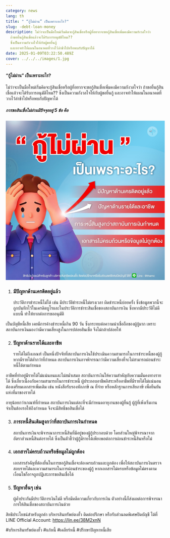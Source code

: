 ```yaml
---
category: news
lang: th
title: " “กู้ไม่ผ่าน” เป็นเพราะอะไร?"
slug: -debt-loan-money
description: ไม่ว่าจะเป็นมือใหม่เริ่มคิดจะกู้สินเชื่อหรือผู้ที่อยากจะขอกู้สินเชื่อเพิ่มคงมีความกังวลใจว่า
  ถ้าขอยื่นกู้สินเชื่อแล้วจะได้รับการอนุมัติไหม??
  ซึ่งเป็นความกังวลใจให้กับผู้ขอยื่นกู้
  และอาจทำให้แผนในอนาคตที่วางไว้ล่าช้าไปหรือพบกับปัญหาได้
date: 2025-01-09T03:22:50.489Z
cover: ../../../images/1.jpg
---
```

#### “กู้ไม่ผ่าน” เป็นเพราะอะไร?

ไม่ว่าจะเป็นมือใหม่เริ่มคิดจะกู้สินเชื่อหรือผู้ที่อยากจะขอกู้สินเชื่อเพิ่มคงมีความกังวลใจว่า ถ้าขอยื่นกู้สินเชื่อแล้วจะได้รับการอนุมัติไหม?? ซึ่งเป็นความกังวลใจให้กับผู้ขอยื่นกู้ และอาจทำให้แผนในอนาคตที่วางไว้ล่าช้าไปหรือพบกับปัญหาได้

##### การขอสินเชื่อไม่ผ่านมีปัจจุยอยู่ 5 ข้อ คือ

![loan](../../../images/468402521_558941766887841_5737659577103465098_n.jpg "กู้ไม่ผ่าน")

1. ### มีปัญหาด้านเครดิตอยู่แล้ว

   ประวัติการชำระหนี้ไม่ได้ เช่น มีประวัติชำระหนี้ไม่ตรงเวลา ผิดชำระหนี้บ่อยครั้ง ซึ่งข้อมูลพวกนี้จะถูกบันทึกไว้ในเครดิตบูโรและในประวัติการชำระสินเชื่อของสถาบันการเงิน ซึ่งหากมีประวัติไม่ดีแบบนี้ ทำให้ยากต่อการขออนุมัติ

เป็นบัญชีหนี้เสีย เคยมีการค้างชำระหนี้เกิน 90 วัน ซึ่งกระทบต่อความน่าเชื่อถือของผู้กู้มาก เพราะสถาบันการเงินมองว่ามีความเสี่ยงสูงในการปล่อยสินเชื่อ จึงไม่กล้าปล่อยให้

2. ### ปัญหาด้านรายได้และอาชีพ

   รายได้ไม่ถึงเกณฑ์ เป็นหนึ่งปัจจัยที่สถาบันการเงินใช้ประเมินความสามารถในการชำระหนี้ของผู้กู้ หากมีรายได้ต่ำกว่าที่กำหนด สถาบันการเงินอาจพิจารณาว่ามีความเสี่ยงที่จะไม่สามารถผ่อนชำระหนี้ได้ตามกำหนด

อาชีพที่ทำอยู่มีรายได้ไม่แน่นอนและไม่สม่ำเสมอ สถาบันการเงินให้ความสำคัญกับความมั่นคงทางรายได้ ซึ่งเกี่ยวเนื่องกับความสามารถในการชำระหนี้ ผู้ประกอบอาชีพอิสระหรืออาชีพที่มีรายได้ไม่แน่นอน ต้องเตรียมเอกสารเพิ่มเติม เช่น หนังสือรับรองหักภาษี ณ ที่จ่าย หรือหลักฐานการเสียภาษี เพื่อยืนยันแห่งที่มาของรายได้

อายุน้อยกว่าเกณฑ์ที่กำหนด สถาบันการเงินแต่ละที่จะมีกำหนดอายุงานของผู้ยื่นกู้ ผู้กู้ที่เพิ่งเริ่มงานจำเป็นต้องรอให้ถึงกำหนด จึงจะมีสิทธิ์ขอสินเชื่อได้

3. ### ภาระหนี้สินเดิมสูงกว่าที่สถาบันการเงินกำหนด

   สถาบันการเงินจะพิจารณาภาระหนี้สินที่มีอยู่ของผู้กู้ประกอบด้วย โดยส่วนใหญ่พิจารณาจากอัตราส่วนหนี้สินต่อรายได้ ซึ่งเป็นตัวชี้ว่าผู้กู้มีรายได้เพียงพอต่อการผ่อนชำระหนี้สินหรือไม่
4. ### เอกสารไม่ครบถ้วนหรือข้อมูลไม่ถูกต้อง

   เอกสารสำคัญที่ต้องยื่นในการขอกู้สินเชื่อจะต้องครบถ้วนและถูกต้อง เพื่อให้สถาบันการเงินตรวจสอบรายได้และความสามารถในการผ่อนชำระของผู้กู้ หากเอกสารไม่ครบหรือข้อมูลไม่ตรงตามเงื่อนไขก็อาจถูกปฏิเสะการขอสินเชื่อได้
5. ### ปัญหาอื่นๆ เช่น

   ผู้ค้ำประกันมีประวัติการเงินไม่ดี หรือมีคดีความเกี่ยวกับการเงิน ตัวอย่างนี้ก็ส่งผลต่อการพิจารณาการให้สินเชื่อของสถาบันการเงินด้วย

สิทธิประโยชน์สำหรับลูกค้า บริหารสินทรัพย์ตงฮั้ว ติดต่อปรึกษา หรือรับส่วนลดพิเศษปิดบัญชี ได้ที่ LINE Official Account: <https://lin.ee/38M2xnN>

\#บริหารสินทรัพย์ตงฮั้ว #แก้หนี้ #เคลียร์หนี้ #ปรึกษาปัญหาหนี้เสีย